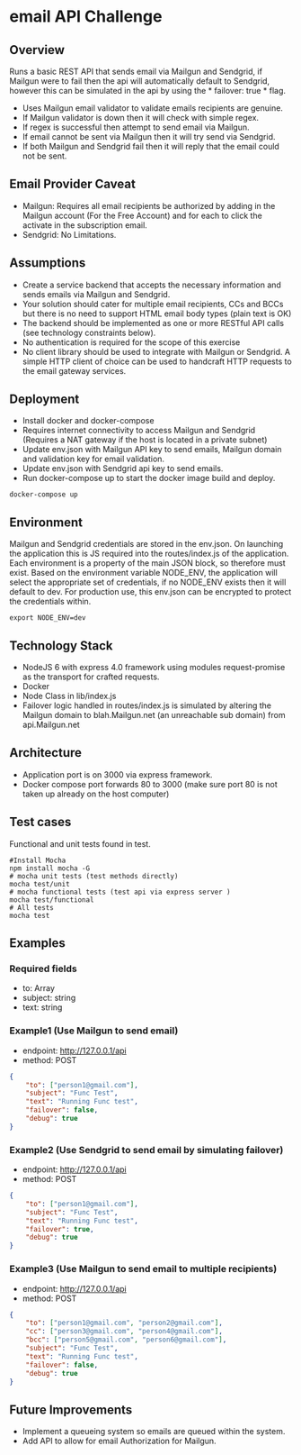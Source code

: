 # email API Challenge

## Overview
Runs a basic REST API that sends email via Mailgun and Sendgrid, if Mailgun were to fail then the api will automatically default to Sendgrid, however this can be simulated in the api by using the * failover: true * flag.

*  Uses Mailgun email validator to validate emails recipients are genuine.
*  If Mailgun validator is down then it will check with simple regex.
*  If regex is successful then attempt to send email via Mailgun.
*  If email cannot be sent via Mailgun then it will try send via Sendgrid.
*  If both Mailgun and Sendgrid fail then it will reply that the email could not be sent.

## Email Provider Caveat
* Mailgun: Requires all email recipients be authorized by adding in the Mailgun account (For the Free Account) and for each to click the activate in the subscription email.
* Sendgrid: No Limitations.

## Assumptions
* Create a service backend that accepts the necessary information and sends emails via Mailgun and Sendgrid.
* Your solution should cater for multiple email recipients, CCs and BCCs but there is no need to support HTML email body types (plain text is OK)
* The backend should be implemented as one or more RESTful API calls (see technology constraints below).
* No authentication is required for the scope of this exercise
* No client library should be used to integrate with Mailgun or Sendgrid. A simple HTTP client of choice can be used to handcraft HTTP requests to the email gateway services.

## Deployment
* Install docker and docker-compose
* Requires internet connectivity to access Mailgun and Sendgrid (Requires a NAT gateway if the host is located in a private subnet)
* Update env.json with Mailgun API key to send emails, Mailgun domain and validation key for email validation.
* Update env.json with Sendgrid api key to send emails.
* Run docker-compose up to start the docker image build and deploy.
```shell
docker-compose up
```

## Environment
Mailgun and Sendgrid credentials are stored in the env.json. On launching the application this is JS required into the routes/index.js of the application. Each environment is a property of the main JSON block, so therefore must exist. Based on the environment variable NODE_ENV, the application will select the appropriate set of credentials, if no NODE_ENV exists then it will default to dev. For production use, this env.json can be encrypted to protect the credentials within.
```shell
export NODE_ENV=dev
```

## Technology Stack
* NodeJS 6 with express 4.0 framework using modules request-promise as the transport for crafted requests.
* Docker
* Node Class in lib/index.js
* Failover logic handled in routes/index.js is simulated by altering the Mailgun domain to blah.Mailgun.net (an unreachable sub domain) from api.Mailgun.net

## Architecture
* Application port is on 3000 via express framework.
* Docker compose port forwards 80 to 3000 (make sure port 80 is not taken up already on the host computer)

## Test cases
Functional and unit tests found in test.
```shell
#Install Mocha
npm install mocha -G
# mocha unit tests (test methods directly)
mocha test/unit
# mocha functional tests (test api via express server )
mocha test/functional
# All tests
mocha test
```


## Examples
### Required fields
* to: Array
* subject: string
* text: string

### Example1 (Use Mailgun to send email)
* endpoint: http://127.0.0.1/api
* method: POST
```json
{
	"to": ["person1@gmail.com"],
	"subject": "Func Test",
	"text": "Running Func test",
	"failover": false,
	"debug": true
}
```

### Example2 (Use Sendgrid to send email by simulating failover)
* endpoint: http://127.0.0.1/api
* method: POST
```json
{
	"to": ["person1@gmail.com"],
	"subject": "Func Test",
	"text": "Running Func test",
	"failover": true,
	"debug": true
}
```

### Example3 (Use Mailgun to send email to multiple recipients)
* endpoint: http://127.0.0.1/api
* method: POST
```json
{
	"to": ["person1@gmail.com", "person2@gmail.com"],
	"cc": ["person3@gmail.com", "person4@gmail.com"],
	"bcc": ["person5@gmail.com", "person6@gmail.com"],
	"subject": "Func Test",
	"text": "Running Func test",
	"failover": false,
	"debug": true
}
```
## Future Improvements
* Implement a queueing system so emails are queued within the system.
* Add API to allow for email Authorization for Mailgun.
